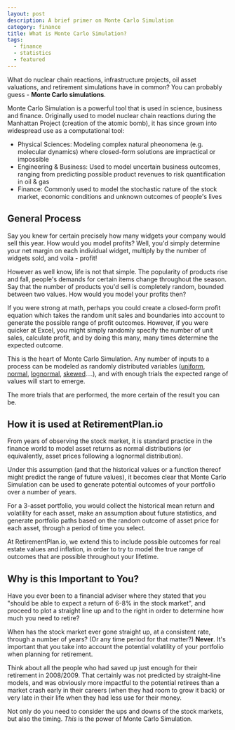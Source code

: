 ```yaml
---
layout: post
description: A brief primer on Monte Carlo Simulation
category: finance
title: What is Monte Carlo Simulation?
tags: 
  - finance
  - statistics
  - featured
---
```


What do nuclear chain reactions, infrastructure projects, oil asset valuations, and retirement simulations have in common? You can probably guess - **Monte Carlo simulations**.

Monte Carlo Simulation is a powerful tool that is used in science, business and finance.  Originally used to model nuclear chain reactions during the Manhattan Project (creation of the atomic bomb), it has since grown into widespread use as a computational tool:

- Physical Sciences: Modeling complex natural pheonomena (e.g. molecular dynamics) where closed-form solutions are impractical or impossible
- Engineering & Business: Used to model uncertain business outcomes, ranging from predicting possible product revenues to risk quantification in oil & gas
- Finance: Commonly used to model the stochastic nature of the stock market, economic conditions and unknown outcomes of people's lives

## General Process ##

Say you knew for certain precisely how many widgets your company would sell this year.  How would you model profits?  Well, you'd simply determine your net margin on each individual widget, multiply by the number of widgets sold, and voila - profit!

However as well know, life is not that simple.  The popularity of products rise and fall, people's demands for certain items change throughout the season.  Say that the number of products you'd sell is completely random, bounded between two values.  How would you model your profits then?

If you were strong at math, perhaps you could create a closed-form profit equation which takes the random unit sales and boundaries into account to generate the possible range of profit outcomes.  However, if you were quicker at Excel, you might simply randomly specify the number of unit sales, calculate profit, and by doing this many, many times determine the expected outcome.

This is the heart of Monte Carlo Simulation.  Any number of inputs to a process can be modeled as randomly distributed variables ([uniform]('http://en.wikipedia.org/wiki/Uniform_distribution_(continuous)'), [normal](http://en.wikipedia.org/wiki/Normal_distribution), [lognormal](http://en.wikipedia.org/wiki/Log-normal_distribution), [skewed](http://en.wikipedia.org/wiki/Skewness)....), and with enough trials the expected range of values will start to emerge.

The more trials that are performed, the more certain of the result you can be.

## How it is used at RetirementPlan.io ##

From years of observing the stock market, it is standard practice in the finance world to model asset returns as normal distributions (or equivalently, asset prices following a lognormal distribution).  

Under this assumption (and that the historical values or a function thereof might predict the range of future values), it becomes clear that Monte Carlo Simulation can be used to generate potential outcomes of your portfolio over a number of years.

For a 3-asset portfolio, you would collect the historical mean return and volatility for each asset, make an assumption about future statistics, and generate portfolio paths based on the random outcome of asset price for each asset, through a period of time you select.

At RetirementPlan.io, we extend this to include possible outcomes for real estate values and inflation, in order to try to model the true range of outcomes that are possible throughout your lifetime.

## Why is this Important to You? ##

Have you ever been to a financial adviser where they stated that you "should be able to expect a return of 6-8% in the stock market", and proceed to plot a straight line up and to the right in order to determine how much you need to retire?

When has the stock market ever gone straight up, at a consistent rate, through a number of years? (Or any time period for that matter?) **Never**.  It's important that you take into account the potential volatility of your portfolio when planning for retirement.

Think about all the people who had saved up just enough for their retirement in 2008/2009.  That certainly was not predicted by straight-line models, and was obviously more impactful to the potential retirees than a market crash early in their careers (when they had room to grow it back) or very late in their life when they had less use for their money.

Not only do you need to consider the ups and downs of the stock markets, but also the timing.  *This* is the power of Monte Carlo Simulation.

